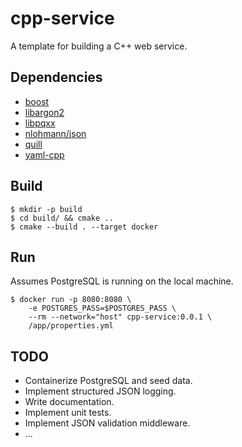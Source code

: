 # cpp-service

A template for building a C++ web service.

## Dependencies

- [boost](https://github.com/boostorg/boost)
- [libargon2](https://github.com/P-H-C/phc-winner-argon2)
- [libpqxx](https://github.com/jtv/libpqxx)
- [nlohmann/json](https://github.com/nlohmann/json)
- [quill](https://github.com/odygrd/quill)
- [yaml-cpp](https://github.com/jbeder/yaml-cpp)

## Build

    $ mkdir -p build
    $ cd build/ && cmake ..
    $ cmake --build . --target docker

## Run

Assumes PostgreSQL is running on the local machine.

    $ docker run -p 8080:8080 \
        -e POSTGRES_PASS=$POSTGRES_PASS \
        --rm --network="host" cpp-service:0.0.1 \
        /app/properties.yml

## TODO

- Containerize PostgreSQL and seed data.
- Implement structured JSON logging.
- Write documentation.
- Implement unit tests.
- Implement JSON validation middleware.
- ...
